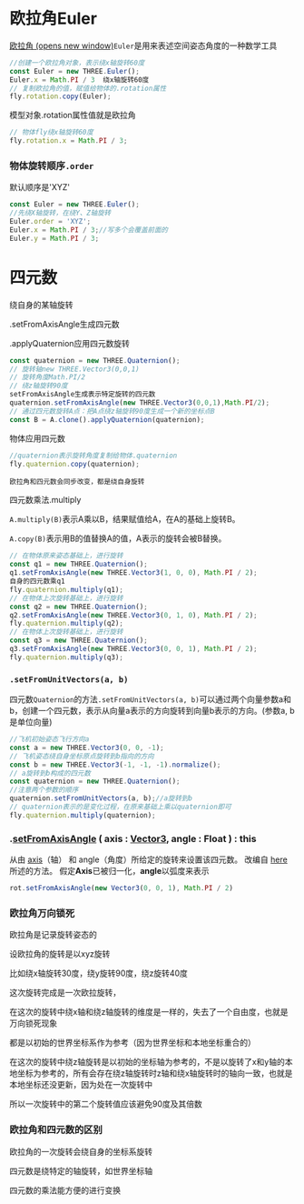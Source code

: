 # 欧拉角Euler

[欧拉角 (opens new window)](https://baike.baidu.com/item/欧拉角/1626212?fr=aladdin)`Euler`是用来表述空间姿态角度的一种数学工具

```javascript
//创建一个欧拉角对象，表示绕x轴旋转60度
const Euler = new THREE.Euler();
Euler.x = Math.PI / 3  绕x轴旋转60度
// 复制欧拉角的值，赋值给物体的.rotation属性
fly.rotation.copy(Euler);
```

模型对象.rotation属性值就是欧拉角

```javascript
// 物体fly绕x轴旋转60度
fly.rotation.x = Math.PI / 3;
```

### 物体旋转顺序`.order`

默认顺序是'XYZ'

```javascript
const Euler = new THREE.Euler();
//先绕X轴旋转，在绕Y、Z轴旋转
Euler.order = 'XYZ';
Euler.x = Math.PI / 3;//写多个会覆盖前面的
Euler.y = Math.PI / 3;
```

# 四元数

绕自身的某轴旋转

.setFromAxisAngle生成四元数

.applyQuaternion应用四元数旋转

```javascript
const quaternion = new THREE.Quaternion();
// 旋转轴new THREE.Vector3(0,0,1)
// 旋转角度Math.PI/2
// 绕z轴旋转90度
setFromAxisAngle生成表示特定旋转的四元数
quaternion.setFromAxisAngle(new THREE.Vector3(0,0,1),Math.PI/2);
// 通过四元数旋转A点：把A点绕z轴旋转90度生成一个新的坐标点B
const B = A.clone().applyQuaternion(quaternion);
```

物体应用四元数

```javascript
//quaternion表示旋转角度复制给物体.quaternion
fly.quaternion.copy(quaternion);
```

`欧拉角和四元数会同步改变，都是绕自身旋转`

四元数乘法.multiply

`A.multiply(B)`表示A乘以B，结果赋值给A，在A的基础上旋转B。

`A.copy(B)`表示用B的值替换A的值，A表示的旋转会被B替换。

```javascript
// 在物体原来姿态基础上，进行旋转
const q1 = new THREE.Quaternion();
q1.setFromAxisAngle(new THREE.Vector3(1, 0, 0), Math.PI / 2);
自身的四元数乘q1
fly.quaternion.multiply(q1);
// 在物体上次旋转基础上，进行旋转
const q2 = new THREE.Quaternion();
q2.setFromAxisAngle(new THREE.Vector3(0, 1, 0), Math.PI / 2);
fly.quaternion.multiply(q2);
// 在物体上次旋转基础上，进行旋转
const q3 = new THREE.Quaternion();
q3.setFromAxisAngle(new THREE.Vector3(0, 0, 1), Math.PI / 2);
fly.quaternion.multiply(q3);
```

### `.setFromUnitVectors(a, b)`

四元数`Quaternion`的方法`.setFromUnitVectors(a, b)`可以通过两个向量参数a和b，创建一个四元数，表示从向量a表示的方向旋转到向量b表示的方向。(参数a, b是单位向量)

```javascript
//飞机初始姿态飞行方向a
const a = new THREE.Vector3(0, 0, -1);
// 飞机姿态绕自身坐标原点旋转到b指向的方向
const b = new THREE.Vector3(-1, -1, -1).normalize();
// a旋转到b构成的四元数
const quaternion = new THREE.Quaternion();
//注意两个参数的顺序
quaternion.setFromUnitVectors(a, b);//a旋转到b
// quaternion表示的是变化过程，在原来基础上乘以quaternion即可
fly.quaternion.multiply(quaternion);
```

### .[setFromAxisAngle](https://threejs.org/docs/index.html#api/zh/math/Quaternion.setFromAxisAngle) ( axis : [Vector3](https://threejs.org/docs/index.html#api/zh/math/Vector3), angle : Float ) : this

从由 [axis](https://threejs.org/docs/index.html#api/zh/math/Vector3)（轴） 和 angle（角度）所给定的旋转来设置该四元数。
改编自 [here](http://www.euclideanspace.com/maths/geometry/rotations/conversions/angleToQuaternion/index.htm) 所述的方法。
假定**Axis**已被归一化，**angle**以弧度来表示

```js
rot.setFromAxisAngle(new Vector3(0, 0, 1), Math.PI / 2)
```

### 欧拉角万向锁死

欧拉角是记录旋转姿态的

设欧拉角的旋转是以xyz旋转

比如绕x轴旋转30度，绕y旋转90度，绕z旋转40度

这次旋转完成是一次欧拉旋转，

在这次的旋转中绕x轴和绕z轴旋转的维度是一样的，失去了一个自由度，也就是万向锁死现象

都是以初始的世界坐标系作为参考（因为世界坐标和本地坐标重合的）

在这次的旋转中绕z轴旋转是以初始的坐标轴为参考的，不是以旋转了x和y轴的本地坐标为参考的，所有会存在绕z轴旋转时z轴和绕x轴旋转时的轴向一致，也就是本地坐标还没更新，因为处在一次旋转中

所以一次旋转中的第二个旋转值应该避免90度及其倍数

### 欧拉角和四元数的区别

欧拉角的一次旋转会绕自身的坐标系旋转

四元数是绕特定的轴旋转，如世界坐标轴

四元数的乘法能方便的进行变换

